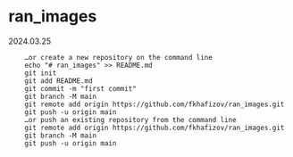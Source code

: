# ran_images

2024.03.25


        …or create a new repository on the command line
        echo "# ran_images" >> README.md
        git init
        git add README.md
        git commit -m "first commit"
        git branch -M main
        git remote add origin https://github.com/fkhafizov/ran_images.git
        git push -u origin main
        …or push an existing repository from the command line
        git remote add origin https://github.com/fkhafizov/ran_images.git
        git branch -M main
        git push -u origin main
